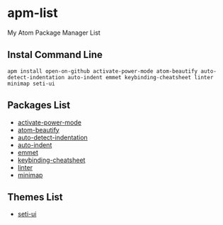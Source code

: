 # apm-list

My Atom Package Manager List

## Instal Command Line
`apm install open-on-github activate-power-mode atom-beautify auto-detect-indentation auto-indent emmet keybinding-cheatsheet linter minimap seti-ui`

## Packages List
- [activate-power-mode](https://atom.io/packages/activate-power-mode)
- [atom-beautify](https://atom.io/packages/atom-beautify)
- [auto-detect-indentation](https://atom.io/packages/auto-detect-indentation)
- [auto-indent](https://atom.io/packages/auto-indent)
- [emmet](https://atom.io/packages/emmet)
- [keybinding-cheatsheet](https://atom.io/packages/keybinding-cheatsheet)
- [linter](https://atom.io/packages/linter)
- [minimap](https://atom.io/packages/minimap)

## Themes List
- [seti-ui](https://atom.io/themes/seti-ui)
